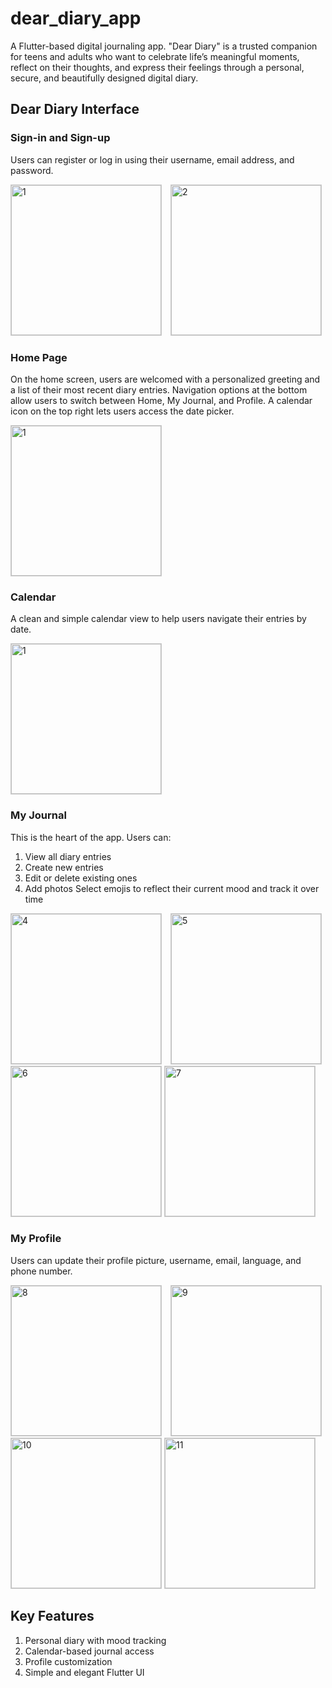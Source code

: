 # dear_diary_app

A Flutter-based digital journaling app.
"Dear Diary" is a trusted companion for teens and adults who want to celebrate life’s meaningful moments, reflect on their thoughts, and express their feelings through a personal, secure, and beautifully designed digital diary.

## Dear Diary Interface
### Sign-in and Sign-up
Users can register or log in using their username, email address, and password.
<p align="left">
  <img src="https://github.com/user-attachments/assets/fe1b09a7-45db-43c9-a363-ad7553fa0ae2" alt="1" width="240" style="border: 1px solid #ccc; margin-right: 10px;" />
  <img src="https://github.com/user-attachments/assets/e1de3173-0e67-4ae2-9fcf-dd3eb1eb53de" alt="2" width="240" style="border: 1px solid #ccc;" />
</p>

### Home Page
On the home screen, users are welcomed with a personalized greeting and a list of their most recent diary entries. Navigation options at the bottom allow users to switch between Home, My Journal, and Profile. A calendar icon on the top right lets users access the date picker.
<p align="left">
  <img src="https://github.com/user-attachments/assets/532e4429-54db-4e37-a192-f8a8cef13169" alt="1" width="240" style="border: 1px solid #ccc; margin-right: 10px;" />
</p>

### Calendar
A clean and simple calendar view to help users navigate their entries by date.
<p align="left">
  <img src="https://github.com/user-attachments/assets/a40d571b-0b95-4a16-be2e-36f37916e9cf" alt="1" width="240" style="border: 1px solid #ccc; margin-right: 10px;" />
</p>

### My Journal
This is the heart of the app.
Users can:
1. View all diary entries
2. Create new entries
3. Edit or delete existing ones
4. Add photos
Select emojis to reflect their current mood and track it over time
<p align="left">
  <img src="https://github.com/user-attachments/assets/eb6fd2fa-524d-4831-ae17-ce368976d667" alt="4" width="240" style="border: 1px solid #ccc; margin-right: 10px;" />
  <img src="https://github.com/user-attachments/assets/c8edbaef-5738-4d0b-8af5-da731eb50133"  alt="5" width="240" style="border: 1px solid #ccc;" />
  <img src="https://github.com/user-attachments/assets/1000d0ab-2296-4f46-a9fe-f9cacb3fe7f9" alt="6" width="240" style="border: 1px solid #ccc;" />
  <img src="https://github.com/user-attachments/assets/cb3bf247-4319-45c4-af32-413d73f3bebe" alt="7" width="240" style="border: 1px solid #ccc;" />
</p>

### My Profile
Users can update their profile picture, username, email, language, and phone number.
<p align="left">
  <img src="https://github.com/user-attachments/assets/adc049b1-4fde-4a32-85b5-1e2a2d78e442" alt="8" width="240" style="border: 1px solid #ccc; margin-right: 10px;" />
  <img src="https://github.com/user-attachments/assets/ddc2944e-fd29-452e-89b4-7a76e63bb651"  alt="9" width="240" style="border: 1px solid #ccc;" />
  <img src="https://github.com/user-attachments/assets/0a282fe1-e47e-4025-bf62-c01510fb524d" alt="10" width="240" style="border: 1px solid #ccc;" />
  <img src="https://github.com/user-attachments/assets/675631fa-6c84-44c4-b08b-3fafb0b11630" alt="11" width="240" style="border: 1px solid #ccc;" />
</p>

## Key Features
1. Personal diary with mood tracking
2. Calendar-based journal access
3. Profile customization
4. Simple and elegant Flutter UI

